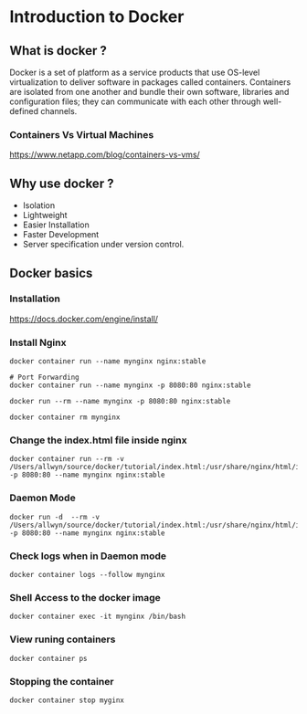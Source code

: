 # Introduction to Docker

## What is docker ?
Docker is a set of platform as a service products that use OS-level virtualization to deliver software in packages called containers. Containers are isolated from one another and bundle their own software, libraries and configuration files; they can communicate with each other through well-defined channels.

### Containers Vs Virtual Machines
https://www.netapp.com/blog/containers-vs-vms/


## Why use docker ?
- Isolation
- Lightweight
- Easier Installation
- Faster Development
- Server specification under version control.

## Docker basics

### Installation

https://docs.docker.com/engine/install/

### Install Nginx

```
docker container run --name mynginx nginx:stable

# Port Forwarding
docker container run --name mynginx -p 8080:80 nginx:stable

docker run --rm --name mynginx -p 8080:80 nginx:stable

docker container rm mynginx
```

### Change the index.html file inside nginx

```
docker container run --rm -v /Users/allwyn/source/docker/tutorial/index.html:/usr/share/nginx/html/index.html  -p 8080:80 --name mynginx nginx:stable
```

###  Daemon Mode

```
docker run -d  --rm -v /Users/allwyn/source/docker/tutorial/index.html:/usr/share/nginx/html/index.html  -p 8080:80 --name mynginx nginx:stable 
```

### Check logs when in Daemon mode

```
docker container logs --follow mynginx
```

### Shell Access to the docker image

```
docker container exec -it mynginx /bin/bash
```

### View runing containers

```
docker container ps
```


### Stopping the container

```
docker container stop myginx
```
